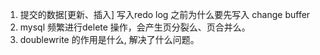 1. 提交的数据[更新、插入] 写入redo log 之前为什么要先写入 change buffer
2. mysql 频繁进行delete 操作，会产生页分裂么、页合并么。
3. doublewrite 的作用是什么, 解决了什么问题。